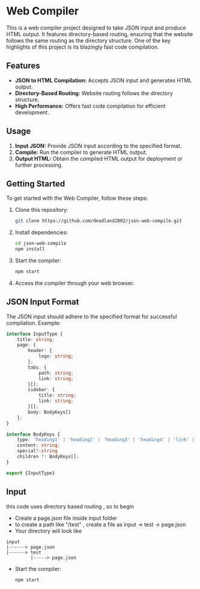 # Web Compiler

This is a web compiler project designed to take JSON input and produce HTML output. It features directory-based routing, ensuring that the website follows the same routing as the directory structure. One of the key highlights of this project is its blazingly fast code compilation.

## Features

- **JSON to HTML Compilation:** Accepts JSON input and generates HTML output.
- **Directory-Based Routing:** Website routing follows the directory structure.
- **High Performance:** Offers fast code compilation for efficient development.

## Usage

1. **Input JSON:** Provide JSON input according to the specified format.
2. **Compile:** Run the compiler to generate HTML output.
3. **Output HTML:** Obtain the compiled HTML output for deployment or further processing.

## Getting Started

To get started with the Web Compiler, follow these steps:

1. Clone this repository:

    ```bash
    git clone https://github.com/deadland2002/json-web-compile.git
    ```

2. Install dependencies:

    ```bash
    cd json-web-compile
    npm install
    ```

3. Start the compiler:

    ```bash
    npm start
    ```

4. Access the compiler through your web browser.

## JSON Input Format

The JSON input should adhere to the specified format for successful compilation. Example:

```ts
interface InputType {
    title: string;
    page: {
        header: {
            logo: string;
        };
        tabs: {
            path: string;
            link: string;
        }[];
        sidebar: {
            title: string;
            link: string;
        }[];
        body: BodyKeys[]
    };
}

interface BodyKeys {
    type: 'heading1' | 'heading2' | 'heading3' | 'heading4' | 'link' | 'code' | 'para';
    content: string;
    special?:string
    children ?: BodyKeys[];
}

export {InputType}
```

## Input

this code uses directory based routing , so to begin 

- Create a page.json file inside input folder
- to create a path like "/test" , create a file as input -> test -> page.json
- Your directory will look like 
```
input
|------> page.json
|------> test
         |-----> page.json
```
- Start the compiler:

    ```bash
    npm start
    ```
